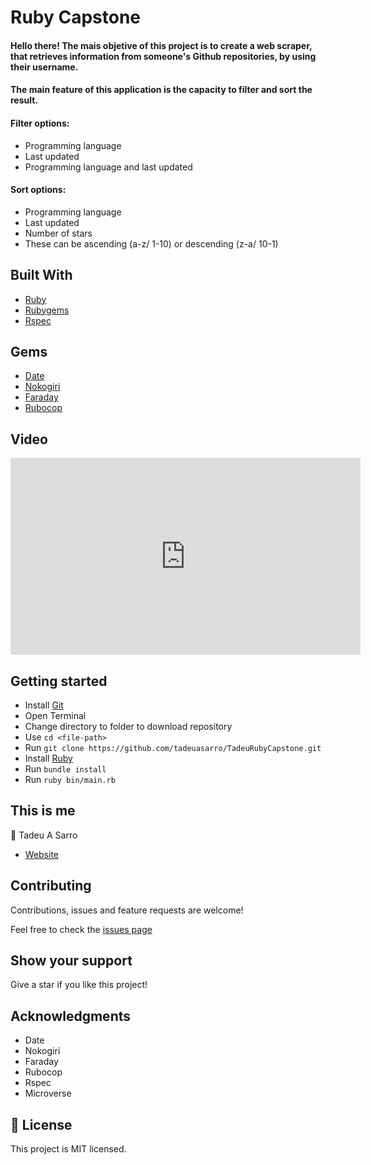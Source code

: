 # Ruby Capstone

#### Hello there! The mais objetive of this project is to create a web scraper, that retrieves information from someone's Github repositories, by using their username.

#### The main feature of this application is the capacity to filter and sort the result.

#### Filter options:
- Programming language
- Last updated
- Programming language and last updated

#### Sort options:
- Programming language
- Last updated
- Number of stars
- These can be ascending (a-z/ 1-10) or descending (z-a/ 10-1)

## Built With

- [Ruby](https://www.ruby-lang.org)
- [Rubygems](https://rubygems.org/)
- [Rspec](https://rspec.info/)

## Gems
- [Date](https://github.com/ruby/date/)
- [Nokogiri](https://github.com/sparklemotion/nokogiri/)
- [Faraday](https://github.com/lostisland/faraday/)
- [Rubocop](https://github.com/rubocop-hq/rubocop/)

## Video

<iframe width="560" height="315" src="https://www.youtube.com/embed/gafLK_0vIWo" frameborder="0" allow="accelerometer; autoplay; encrypted-media; gyroscope; picture-in-picture" allowfullscreen></iframe>

## Getting started
- Install [Git](https://git-scm.com/downloads)
- Open Terminal
- Change directory to folder to download repository
- Use `cd <file-path>`
- Run `git clone https://github.com/tadeuasarro/TadeuRubyCapstone.git`
- Install [Ruby](https://ruby-doc.org/downloads/)
- Run `bundle install`
- Run `ruby bin/main.rb`

## This is me

👤 Tadeu A Sarro

- [Website](https://tadeuasarro.web.app)

## Contributing

Contributions, issues and feature requests are welcome!

Feel free to check the [issues page](https://github.com/tadeuasarro/TadeuRubyCapstone/issues)

## Show your support

Give a star if you like this project!

## Acknowledgments

- Date
- Nokogiri
- Faraday
- Rubocop
- Rspec
- Microverse

## 📝 License

This project is MIT licensed.
